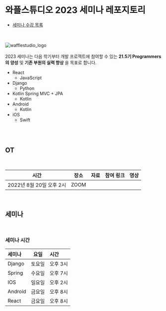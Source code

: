 # 와플스튜디오 2023 세미나 레포지토리

- [세미나 수강 목록](./seminar-list.md)

<br><br>![wafflestudio_logo](waffle_logo.png)<br><br>
2023 세미나는 다음 학기부터 개발 프로젝트에 참여할 수 있는 __21.5기 Programmers의 양성__ 및 __기존 부원의 실력 향상__ 을 목표로 합니다.
- React
  - JavaScript
- Django
  - Python
- Kotlin Spring MVC + JPA
  - Kotlin
- Android
  - Kotlin
- iOS
  - Swift

<br><br>

## OT

<br>

|  시간           | 장소 | 자료         | 참여 링크 | 영상 |
| --------------- | ---- | ----------- | --------- | ---- | 
| 2022년 8월 20일 오후 2시 | ZOOM |   |   |      |

<br>

## 세미나

<br>

### 세미나 시간
| 세미나            | 요일   | 시간        |
| :--------------- | ----- | :---------- |
| Django   | 토요일 | 오후 3시     |
| Spring   | 수요일 | 오후 7시 |
| IOS      | 일요일 | 오후 2시 |
| Android  | 금요일 | 오후 8시      |
| React    | 금요일 | 오후 8시      |

<br>
